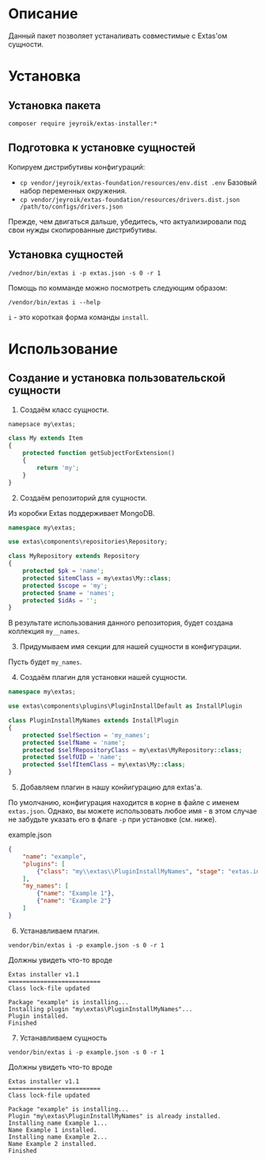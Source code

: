 # Описание

Данный пакет позволяет устаналивать совместимые с Extas'ом сущности.

# Установка

## Установка пакета

`composer require jeyroik/extas-installer:*`

## Подготовка к установке сущностей

Копируем дистрибутивы конфигураций:

- `cp vendor/jeyroik/extas-foundation/resources/env.dist .env` Базовый набор переменных окружения.
- `cp vendor/jeyroik/extas-foundation/resources/drivers.dist.json /path/to/configs/drivers.json`

Прежде, чем двигаться дальше, убедитесь, что актуализировали под свои нужды скопированные дистрибутивы.

## Установка сущностей

`/vednor/bin/extas i -p extas.json -s 0 -r 1`

Помощь по комманде можно посмотреть следующим образом:

`/vendor/bin/extas i --help`

`i` - это короткая форма команды `install`.

# Использование

## Создание и установка пользовательской сущности

1. Создаём класс сущности.

```php
namepsace my\extas;

class My extends Item
{
    protected function getSubjectForExtension()
    {
        return 'my';
    }
}
```

2. Создаём репозиторий для сущности.

Из коробки Extas поддерживает MongoDB.

```php
namespace my\extas;

use extas\components\repositories\Repository;

class MyRepository extends Repository
{
    protected $pk = 'name';
    protected $itemClass = my\extas\My::class;
    protected $scope = 'my';
    protected $name = 'names';
    protected $idAs = '';
}
```

В результате использования данного репозитория, будет создана коллекция `my__names`.

3. Придумываем имя секции для нашей сущности в конфигурации.

Пусть будет `my_names`.

4. Создаём плагин для установки нашей сущности.

```php
namespace my\extas;

use extas\components\plugins\PluginInstallDefault as InstallPlugin

class PluginInstallMyNames extends InstallPlugin
{
    protected $selfSection = 'my_names';
    protected $selfName = 'name';
    protected $selfRepositoryClass = my\extas\MyRepository::class;
    protected $selfUID = 'name';
    protected $selfItemClass = my\extas\My::class;
}
```

5. Добавляем плагин в нашу конйигурацию для extas'a.

По умолчанию, конфигурация находится в корне в файле с именем `extas.json`.
Однако, вы можете использовать любое имя - в этом случае не забудьте указать его в флаге `-p` при установке (см. ниже).

example.json
```json
{
    "name": "example",
    "plugins": [
        {"class": "my\\extas\\PluginInstallMyNames", "stage": "extas.install"}
    ],
    "my_names": [
        {"name": "Example 1"},
        {"name": "Example 2"}
    ]
}
```

6. Устанавливаем плагин.

`vendor/bin/extas i -p example.json -s 0 -r 1`

Должны увидеть что-то вроде

```
Extas installer v1.1
==========================
Class lock-file updated

Package "example" is installing...
Installing plugin "my\extas\PluginInstallMyNames"...
Plugin installed.
Finished
```

7. Устанавливаем сущность

`vendor/bin/extas i -p example.json -s 0 -r 1`

Должны увидеть что-то вроде

```
Extas installer v1.1
==========================
Class lock-file updated

Package "example" is installing...
Plugin "my\extas\PluginInstallMyNames" is already installed.
Installing name Example 1...
Name Example 1 installed.
Installing name Example 2...
Name Example 2 installed.
Finished
```